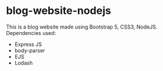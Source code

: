 # blog-website-nodejs
This is a blog website made using Bootstrap 5, CSS3, NodeJS. Dependencies used:
- Express JS
- body-parser 
- EJS 
- Lodash
